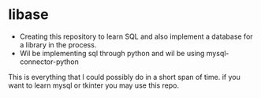 # libase
- Creating this repository to learn SQL and also implement a database for a library in the process.
- Wil be implementing sql through python and wil be using mysql-connector-python

This is everything that I could possibly do in a short span of time. if you want to learn mysql or tkinter you may use this repo.
